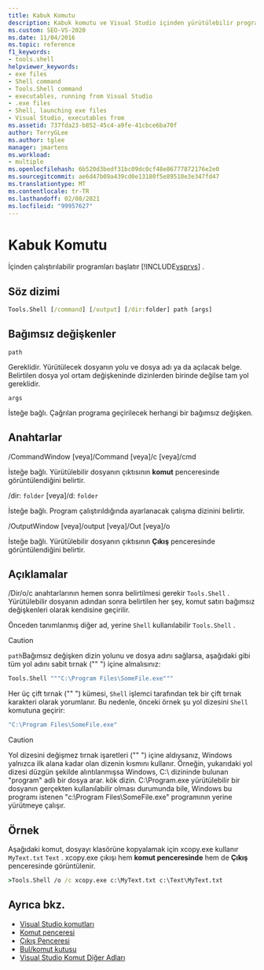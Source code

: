 ```yaml
---
title: Kabuk Komutu
description: Kabuk komutu ve Visual Studio içinden yürütülebilir programları nasıl Başlatan hakkında bilgi edinin.
ms.custom: SEO-VS-2020
ms.date: 11/04/2016
ms.topic: reference
f1_keywords:
- tools.shell
helpviewer_keywords:
- exe files
- Shell command
- Tools.Shell command
- executables, running from Visual Studio
- .exe files
- Shell, launching exe files
- Visual Studio, executables from
ms.assetid: 737fda23-b852-45c4-a9fe-41cbce6ba70f
author: TerryGLee
ms.author: tglee
manager: jmartens
ms.workload:
- multiple
ms.openlocfilehash: 6b520d3bedf31bc09dc0cf48e86777872176e2e0
ms.sourcegitcommit: ae6d47b09a439cd0e13180f5e89510e3e347fd47
ms.translationtype: MT
ms.contentlocale: tr-TR
ms.lasthandoff: 02/08/2021
ms.locfileid: "99957627"
---
```

# <a name="shell-command"></a>Kabuk Komutu
İçinden çalıştırılabilir programları başlatır [!INCLUDE[vsprvs](../../code-quality/includes/vsprvs_md.md)] .

## <a name="syntax"></a>Söz dizimi

```cmd
Tools.Shell [/command] [/output] [/dir:folder] path [args]
```

## <a name="arguments"></a>Bağımsız değişkenler
`path`

Gereklidir. Yürütülecek dosyanın yolu ve dosya adı ya da açılacak belge. Belirtilen dosya yol ortam değişkeninde dizinlerden birinde değilse tam yol gereklidir.

`args`

İsteğe bağlı. Çağrılan programa geçirilecek herhangi bir bağımsız değişken.

## <a name="switches"></a>Anahtarlar
/CommandWindow [veya]/Command [veya]/c [veya]/cmd

İsteğe bağlı. Yürütülebilir dosyanın çıktısının **komut** penceresinde görüntülendiğini belirtir.

/dir: `folder` [veya]/d: `folder`

İsteğe bağlı. Program çalıştırıldığında ayarlanacak çalışma dizinini belirtir.

/OutputWindow [veya]/output [veya]/Out [veya]/o

İsteğe bağlı. Yürütülebilir dosyanın çıktısının **Çıkış** penceresinde görüntülendiğini belirtir.

## <a name="remarks"></a>Açıklamalar
/Dir/o/c anahtarlarının hemen sonra belirtilmesi gerekir `Tools.Shell` . Yürütülebilir dosyanın adından sonra belirtilen her şey, komut satırı bağımsız değişkenleri olarak kendisine geçirilir.

Önceden tanımlanmış diğer ad, yerine `Shell` kullanılabilir `Tools.Shell` .

> [!CAUTION]
> `path`Bağımsız değişken dizin yolunu ve dosya adını sağlarsa, aşağıdaki gibi tüm yol adını sabit tırnak ("" ") içine almalısınız:

```cmd
Tools.Shell """C:\Program Files\SomeFile.exe"""
```

Her üç çift tırnak ("" ") kümesi, `Shell` işlemci tarafından tek bir çift tırnak karakteri olarak yorumlanır. Bu nedenle, önceki örnek şu yol dizesini `Shell` komutuna geçirir:

```cmd
"C:\Program Files\SomeFile.exe"
```

> [!CAUTION]
> Yol dizesini değişmez tırnak işaretleri ("" ") içine aldıysanız, Windows yalnızca ilk alana kadar olan dizenin kısmını kullanır. Örneğin, yukarıdaki yol dizesi düzgün şekilde alıntılanmışsa Windows, C:\ dizininde bulunan "program" adlı bir dosya arar. kök dizin. C:\Program.exe yürütülebilir bir dosyanın gerçekten kullanılabilir olması durumunda bile, Windows bu programı istenen "c:\Program Files\SomeFile.exe" programının yerine yürütmeye çalışır.

## <a name="example"></a>Örnek
Aşağıdaki komut, dosyayı klasörüne kopyalamak için xcopy.exe kullanır `MyText.txt` `Text` . xcopy.exe çıkışı hem **komut penceresinde** hem de **Çıkış** penceresinde görüntülenir.

```cmd
>Tools.Shell /o /c xcopy.exe c:\MyText.txt c:\Text\MyText.txt
```

## <a name="see-also"></a>Ayrıca bkz.

- [Visual Studio komutları](../../ide/reference/visual-studio-commands.md)
- [Komut penceresi](../../ide/reference/command-window.md)
- [Çıkış Penceresi](../../ide/reference/output-window.md)
- [Bul/komut kutusu](../../ide/find-command-box.md)
- [Visual Studio Komut Diğer Adları](../../ide/reference/visual-studio-command-aliases.md)
